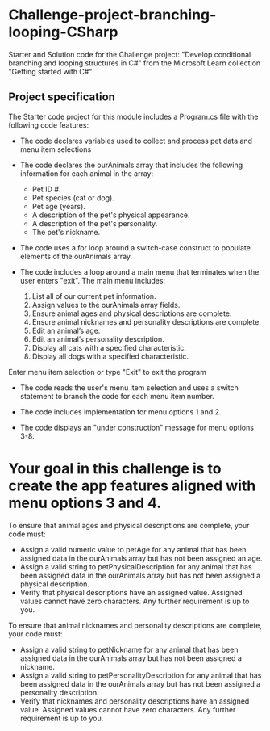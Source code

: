 # Challenge-project-branching-looping-CSharp
Starter and Solution code for the Challenge project: "Develop conditional branching and looping structures in C#" from the Microsoft Learn collection "Getting started with C#"

## Project specification
The Starter code project for this module includes a Program.cs file with the following code features:

* The code declares variables used to collect and process pet data and menu item selections

* The code declares the ourAnimals array that includes the following information for each animal in the array:

    * Pet ID #.
    * Pet species (cat or dog).
    * Pet age (years).
    * A description of the pet's physical appearance.
    * A description of the pet's personality.
    * The pet's nickname.
* The code uses a for loop around a switch-case construct to populate elements of the ourAnimals array.

* The code includes a loop around a main menu that terminates when the user enters "exit". The main menu includes:

    1. List all of our current pet information.
    2. Assign values to the ourAnimals array fields.
    3. Ensure animal ages and physical descriptions are complete.
    4. Ensure animal nicknames and personality descriptions are complete.
    5. Edit an animal’s age.
    6. Edit an animal’s personality description.
    7. Display all cats with a specified characteristic.
    8. Display all dogs with a specified characteristic.

Enter menu item selection or type "Exit" to exit the program

* The code reads the user's menu item selection and uses a switch statement to branch the code for each menu item number.

* The code includes implementation for menu options 1 and 2.

* The code displays an "under construction" message for menu options 3-8.

# Your goal in this challenge is to create the app features aligned with menu options 3 and 4.

To ensure that animal ages and physical descriptions are complete, your code must:

* Assign a valid numeric value to petAge for any animal that has been assigned data in the ourAnimals array but has not been assigned an age.
* Assign a valid string to petPhysicalDescription for any animal that has been assigned data in the ourAnimals array but has not been assigned a physical description.
* Verify that physical descriptions have an assigned value. Assigned values cannot have zero characters. Any further requirement is up to you.

To ensure that animal nicknames and personality descriptions are complete, your code must:

* Assign a valid string to petNickname for any animal that has been assigned data in the ourAnimals array but has not been assigned a nickname.
* Assign a valid string to petPersonalityDescription for any animal that has been assigned data in the ourAnimals array but has not been assigned a personality description.
* Verify that nicknames and personality descriptions have an assigned value. Assigned values cannot have zero characters. Any further requirement is up to you.